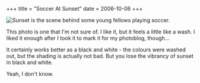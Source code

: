 +++
title = "Soccer At Sunset"
date = 2006-10-06
+++

![Sunset is the scene behind some young fellows playing soccer.](http://www.aphoenix.ca/photoblog/photos/SoccerAtSunset.jpg "Clouds are my current photographic preoccupation.")

This photo is one that I'm not sure of. I like it, but it feels a little like a wash. I liked it enough after I took it to mark it for my photoblog, though...

It certainly works better as a black and white - the colours were washed out, but the shading is actually not bad. But you lose the vibrancy of sunset in black and white.

Yeah, I don't know.
